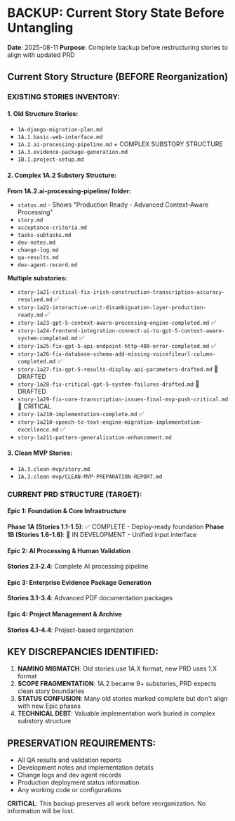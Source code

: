 # BACKUP: Current Story State Before Untangling
**Date**: 2025-08-11
**Purpose**: Complete backup before restructuring stories to align with updated PRD

## Current Story Structure (BEFORE Reorganization)

### EXISTING STORIES INVENTORY:

#### 1. Old Structure Stories:
- `1A-django-migration-plan.md`
- `1A.1.basic-web-interface.md` 
- `1A.2.ai-processing-pipeline.md` + COMPLEX SUBSTORY STRUCTURE
- `1A.3.evidence-package-generation.md`
- `1B.1.project-setup.md`

#### 2. Complex 1A.2 Substory Structure:
**From 1A.2.ai-processing-pipeline/ folder:**
- `status.md` - Shows "Production Ready - Advanced Context-Aware Processing"
- `story.md`
- `acceptance-criteria.md`
- `tasks-subtasks.md`
- `dev-notes.md`
- `change-log.md`
- `qa-results.md`
- `dev-agent-record.md`

**Multiple substories:**
- `story-1a21-critical-fix-irish-construction-transcription-accuracy-resolved.md` ✅
- `story-1a22-interactive-unit-disambiguation-layer-production-ready.md` ✅
- `story-1a23-gpt-5-context-aware-processing-engine-completed.md` ✅
- `story-1a24-frontend-integration-connect-ui-to-gpt-5-context-aware-system-completed.md` ✅
- `story-1a25-fix-gpt-5-api-endpoint-http-400-error-completed.md` ✅
- `story-1a26-fix-database-schema-add-missing-voicefileurl-column-completed.md` ✅
- `story-1a27-fix-gpt-5-results-display-api-parameters-drafted.md` 🎯 DRAFTED
- `story-1a28-fix-critical-gpt-5-system-failures-drafted.md` 🚨 DRAFTED
- `story-1a29-fix-core-transcription-issues-final-mvp-push-critical.md` 🚨 CRITICAL
- `story-1a210-implementation-complete.md` ✅
- `story-1a210-speech-to-text-engine-migration-implementation-excellence.md` ✅
- `story-1a211-pattern-generalization-enhancement.md`

#### 3. Clean MVP Stories:
- `1A.3.clean-mvp/story.md`
- `1A.3.clean-mvp/CLEAN-MVP-PREPARATION-REPORT.md`

### CURRENT PRD STRUCTURE (TARGET):

#### Epic 1: Foundation & Core Infrastructure
**Phase 1A (Stories 1.1-1.5)**: ✅ COMPLETE - Deploy-ready foundation
**Phase 1B (Stories 1.6-1.8)**: 🚀 IN DEVELOPMENT - Unified input interface

#### Epic 2: AI Processing & Human Validation
**Stories 2.1-2.4**: Complete AI processing pipeline

#### Epic 3: Enterprise Evidence Package Generation  
**Stories 3.1-3.4**: Advanced PDF documentation packages

#### Epic 4: Project Management & Archive
**Stories 4.1-4.4**: Project-based organization

## KEY DISCREPANCIES IDENTIFIED:

1. **NAMING MISMATCH**: Old stories use 1A.X format, new PRD uses 1.X format
2. **SCOPE FRAGMENTATION**: 1A.2 became 9+ substories, PRD expects clean story boundaries
3. **STATUS CONFUSION**: Many old stories marked complete but don't align with new Epic phases
4. **TECHNICAL DEBT**: Valuable implementation work buried in complex substory structure

## PRESERVATION REQUIREMENTS:

- All QA results and validation reports
- Development notes and implementation details  
- Change logs and dev agent records
- Production deployment status information
- Any working code or configurations

**CRITICAL**: This backup preserves all work before reorganization. No information will be lost.
